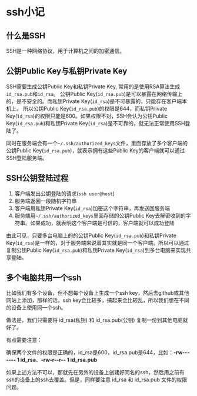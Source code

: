 # ssh小记



## 什么是SSH

SSH是一种网络协议，用于计算机之间的加密通信。



## 公钥Public Key与私钥Private Key

SSH需要生成公钥Public Key和私钥Private Key, 常用的是使用RSA算法生成`id_rsa.pub`和`id_rsa`。 公钥Public Key(`id_rsa.pub`)是可以暴露在网络传输上的，是不安全的。而私钥Private Key(`id_rsa`)是不可暴露的，只能存在客户端本机上。 所以公钥Public Key(`id_rsa.pub`)的权限是644，而私钥Private Key(`id_rsa`)的权限只能是600。如果权限不对，SSH会认为公钥Public Key(`id_rsa.pub`)和私钥Private Key(`id_rsa`)是不可靠的，就无法正常使用SSH登陆了。

同时在服务端会有一个`~/.ssh/authorized_keys`文件，里面存放了多个客户端的公钥Public Key(`id_rsa.pub`)，就表示拥有这些Public Key的客户端就可以通过SSH登陆服务端。

## SSH公钥登陆过程

1. 客户端发出公钥登陆的请求(`ssh user@host`)
2. 服务端返回一段随机字符串
3. 客户端用私钥Private Key(`id_rsa`)加密这个字符串，再发送回服务端
4. 服务端用`~/.ssh/authorized_keys`里面存储的公钥Public Key去解密收到的字符串。如果成功，就表明这个客户端是可信的，客户端就可以成功登陆

由此可见，只要多台电脑上的的公钥Public Key(`id_rsa.pub`)和私钥Private Key(`id_rsa`)是一样的，对于服务端来说着其实就是同一个客户端。所以可以通过复制公钥Public Key(`id_rsa.pub`)和私钥Private Key(`id_rsa`)到多台电脑来实现共享登陆。



## 多个电脑共用一个ssh

比如我们有多个设备，但不想每个设备上生成一个ssh key，然后去github或其他网站上添加，那样的话，ssh key会比较多，搞起来会比较乱，所以我们想在不同的设备上使用同一个ssh。

做法是，我们只需要将 id_rsa(私钥) 和 id_rsa.pub(公钥) 复制一份到其他电脑就好了。

有点需要注意：

确保两个文件的权限是正确的，id_rsa是600，id_rsa.pub是644，比如：**-rw------- 1  id_rsa**、**-rw-r--r-- 1  id_rsa.pub**

如果上述方法不可以，那就先在另外的设备上创建好同名的ssh，然后用之前有ssh的设备上的ssh去覆盖。但是，同样要注意 id_rsa 和 id_rsa.pub 文件的权限问题。